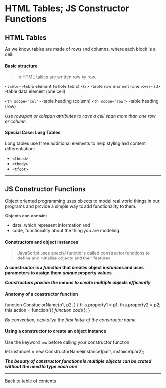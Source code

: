 # HTML Tables; JS Constructor Functions

## HTML Tables
As we know, tables are made of rows and columns, where each block is a cell.

#### Basic structure
> In HTML tables are written row by row.

`<table>`  -table element (whole table)
  `<tr>`   -table row element (one row)
    `<td>` -table data element (one cell)

`<th scope="col">`     -table heading (column)
`<th scope="row">`     -table heading (row)

*Use rowspan or colspan attributes to have a cell span more than one row or column*

#### Special Case: Long Tables
Long tables use three additional elements to help styling and content differentiation:
- `<thead>`
- `<tbody>`
- `<tfoot>`


---

## JS Constructor Functions
Object oriented programming uses objects to model real world things in our programs and provide a simple way to add functionality to them.

Objects can contain:
- data, which represent information and
- code, functionality about the thing you are modeling.

#### Constructors and object instances
> JavaScript uses special functions called constructor functions to define and initialize objects and their features.

**A constructor is a *function* that creates object *instances* and uses parameters to assign them *unique* property values**

***Constructors provide the means to create multiple objects efficiently***

#### Anatomy of a constructor function

function ConstuctorName(p1, p2, ) {
  this.property1 = p1;
  this.property2 = p2;
  this.action = function(){
    *function code*
  };
}

*By convention, capitalize the first letter of the constructor name*

#### Using a constructor to create an object instance
Use the keyword `new` before calling your constructor function

let instance1 = new ConstructorName(instance1par1, instance1par2);

***The beauty of constructor functions is multiple objects can be crated without the need to type each one***


---

[Back to table of contents](../README.md)